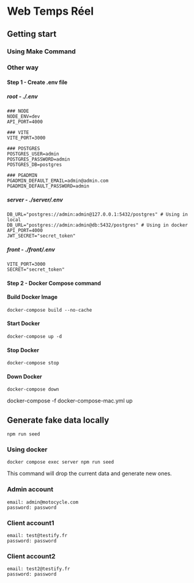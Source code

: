 # Web Temps Réel

## Getting start

### Using Make Command

### Other way

#### Step 1 - Create .env file

##### root - ./.env

```text
### NODE
NODE_ENV=dev
API_PORT=4000

### VITE
VITE_PORT=3000

### POSTGRES
POSTGRES_USER=admin
POSTGRES_PASSWORD=admin
POSTGRES_DB=postgres

### PGADMIN
PGADMIN_DEFAULT_EMAIL=admin@admin.com
PGADMIN_DEFAULT_PASSWORD=admin
```
##### server - ./server/.env 

```text
DB_URL="postgres://admin:admin@127.0.0.1:5432/postgres" # Using in local
DB_URL="postgres://admin:admin@db:5432/postgres" # Using in docker
API_PORT=4000
JWT_SECRET="secret_token"
```

##### front - ./front/.env

```text
VITE_PORT=3000
SECRET="secret_token"
```

#### Step 2 - Docker Compose command

#### Build Docker Image
`docker-compose build --no-cache`

#### Start Docker
`docker-compose up -d`

#### Stop Docker
`docker-compose stop`

#### Down Docker
`docker-compose down`

docker-compose -f docker-compose-mac.yml up

## Generate fake data locally
`npm run seed`
### Using docker
`docker compose exec server npm run seed`

This command will drop the current data and generate new ones. 

### Admin account
```text
email: admin@motocycle.com
password: password
```
### Client account1
```text
email: test@testify.fr
password: password
```

### Client account2
```text
email: test2@testify.fr
password: password
```